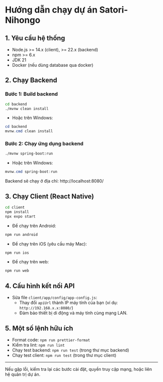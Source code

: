 # Hướng dẫn chạy dự án Satori-Nihongo

## 1. Yêu cầu hệ thống

- Node.js >= 14.x (client), >= 22.x (backend)
- npm >= 6.x
- JDK 21
- Docker (nếu dùng database qua docker)

## 2. Chạy Backend

### Bước 1: Build backend

```bash
cd backend
./mvnw clean install
```

- Hoặc trên Windows:

```powershell
cd backend
mvnw.cmd clean install
```

### Bước 2: Chạy ứng dụng backend

```bash
./mvnw spring-boot:run
```

- Hoặc trên Windows:

```powershell
mvnw.cmd spring-boot:run
```

Backend sẽ chạy ở địa chỉ: http://localhost:8080/

## 3. Chạy Client (React Native)

```bash
cd client
npm install
npx expo start
```

- Để chạy trên Android:

```bash
npm run android
```

- Để chạy trên iOS (yêu cầu máy Mac):

```bash
npm run ios
```

- Để chạy trên web:

```bash
npm run web
```

## 4. Cấu hình kết nối API

- Sửa file `client/app/config/app-config.js`:
  - Thay đổi `apiUrl` thành IP máy tính của bạn (ví dụ: `http://192.168.x.x:8080/`)
  - Đảm bảo thiết bị di động và máy tính cùng mạng LAN.

## 5. Một số lệnh hữu ích

- Format code: `npm run prettier-format`
- Kiểm tra lint: `npm run lint`
- Chạy test backend: `npm run test` (trong thư mục backend)
- Chạy test client: `npm run test` (trong thư mục client)

---

Nếu gặp lỗi, kiểm tra lại các bước cài đặt, quyền truy cập mạng, hoặc liên hệ quản trị dự án.
